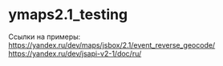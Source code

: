 # ymaps2.1_testing
Ссылки на примеры:
https://yandex.ru/dev/maps/jsbox/2.1/event_reverse_geocode/
https://yandex.ru/dev/jsapi-v2-1/doc/ru/
